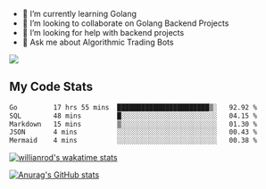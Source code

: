 
- 🌱 I’m currently learning Golang
- 👯 I’m looking to collaborate on Golang Backend Projects
- 🤔 I’m looking for help with backend projects
- 💬 Ask me about Algorithmic Trading Bots

![](https://github-profile-trophy.vercel.app/?username=kevinbarrero)

## My Code Stats

<!--START_SECTION:waka-->

```txt
Go         17 hrs 55 mins  ███████████████████████▒░   92.92 %
SQL        48 mins         █░░░░░░░░░░░░░░░░░░░░░░░░   04.15 %
Markdown   15 mins         ▒░░░░░░░░░░░░░░░░░░░░░░░░   01.30 %
JSON       4 mins          ░░░░░░░░░░░░░░░░░░░░░░░░░   00.43 %
Mermaid    4 mins          ░░░░░░░░░░░░░░░░░░░░░░░░░   00.38 %
```

<!--END_SECTION:waka-->

[![willianrod's wakatime stats](https://github-readme-stats.vercel.app/api/wakatime?username=holdandup&layout=compact&theme=react&custom_title=Wakatime%20All%20Time%20Stats&langs_count=8)](https://github.com/anuraghazra/github-readme-stats)

[![Anurag's GitHub stats](https://github-readme-stats.vercel.app/api?username=Kevinbarrero)](https://github.com/anuraghazra/github-readme-stats)




